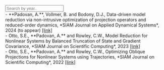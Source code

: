 <input type="text" id="searchInput" onkeyup="searchPublications()" placeholder="Search by year..">

<div id="publicationList">
   <div class="publication" data-year="2024">
   - **Padovan, A.**, Vollmer, B. and Bodony, D.J., Data-driven model reduction via non-intrusive optimization of projection operators and reduced-order dynamics, *SIAM Journal on Applied Dynamical Systems*, 2024 (to appear) <a href="https://arxiv.org/abs/2401.01290" target="_blank">[link]</a>
   </div>
   <div class="publication" data-year="2023">
   - Otto, S.E., **Padovan, A.** and Rowley, C.W., Model Reduction for Nonlinear Systems by Balanced Truncation of State and Gradient Covariance, *SIAM Journal on Scientific Computing*, 2023 <a href="https://epubs.siam.org/doi/full/10.1137/22M1513228" target="_blank">[link]</a>
   </div>
   <div class="publication" data-year="2022">
   - Otto, S.E., **Padovan, A.** and Rowley, C.W., Optimizing Oblique Projections for Nonlinear Systems using Trajectories, *SIAM Journal on Scientific Computing*, 2022 <a href="https://epubs.siam.org/doi/10.1137/21M1425815" target="_blank">[link]</a>
   </div>
</div>

<script src="search.js"></script>